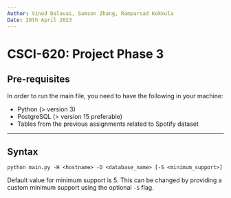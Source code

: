 ```yaml
---
Author: Vinod Dalavai, Samson Zhang, Ramparsad Kokkula
Date: 20th April 2023
---
```

# CSCI-620: Project Phase 3

## Pre-requisites
In order to run the main file, you need to have the following in your machine:
* Python (> version 3)
* PostgreSQL (> version 15 preferable)
* Tables from the previous assignments related to Spotify dataset
___

## Syntax
```shell
python main.py -H <hostname> -D <database_name> [-S <minimum_support>]
```
Default value for minimum support is 5. This can be changed by providing a custom minimum support using the optional `-S` flag.
